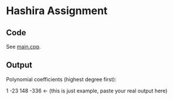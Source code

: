# Hashira Assignment

## Code
See [main.cpp](main.cpp).

## Output
Polynomial coefficients (highest degree first):

1 -23 148 -336   ← (this is just example, paste your real output here)
